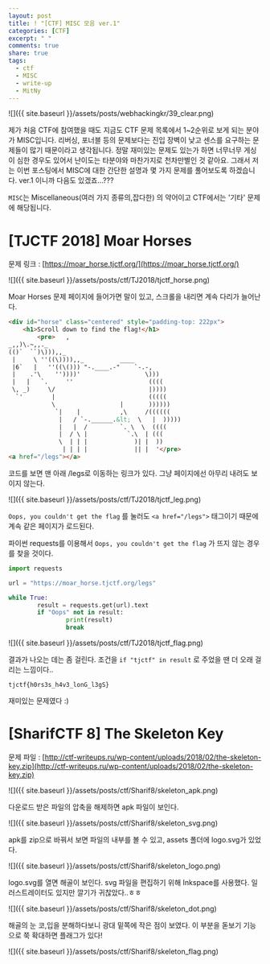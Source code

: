 ```yaml
---
layout: post
title: ! "[CTF] MISC 모음 ver.1"
categories: [CTF]
excerpt: " "
comments: true
share: true
tags:
  - ctf
  - MISC
  - write-up
  - MitNy
---
```


![]({{ site.baseurl }}/assets/posts/webhackingkr/39_clear.png)

제가 처음 CTF에 참여했을 때도 지금도 CTF 문제 목록에서 1~2순위로 보게 되는 분야가 MISC입니다.
리버싱, 포너블 등의 문제보다는 진입 장벽이 낮고 센스를 요구하는 문제들이 많기 때문이라고 생각됩니다.
정말 재미있는 문제도 있는가 하면 너무너무 게싱이 심한 경우도 있어서 난이도는 타분야와 마찬가지로 천차만별인 것 같아요.
그래서 저는 이번 포스팅에서 MISC에 대한 간단한 설명과 몇 가지 문제를 풀어보도록 하겠습니다.
ver.1 이니까 다음도 있겠죠...???

`MISC`는 Miscellaneous(여러 가지 종류의,잡다한) 의 약어이고 CTF에서는 '기타' 문제에 해당됩니다.


# [TJCTF 2018] Moar Horses
 문제 링크 : [https://moar_horse.tjctf.org/](https://moar_horse.tjctf.org/)

![]({{ site.baseurl }}/assets/posts/ctf/TJ2018/tjctf_horse.png)

Moar Horses 문제 페이지에 들어가면 말이 있고, 스크롤을 내리면 계속 다리가 늘어난다.

```html
<div id="horse" class="centered" style="padding-top: 222px">
    <h1>Scroll down to find the flag!</h1>
        <pre>   ,
_,,)\.~,,._
(()`  ``)\))),,_
 |     \ ''((\)))),,_          ____
 |6`   |   ''((\())) "-.____.-"    `-.-,
 |    .'\    ''))))'                  \)))
 |   |   `.     ''                     ((((
 \, _)     \/                          |))))
  `'        |                          (((((
            \                  |       ))))))
             `|    |           ,\     /((((((
              |   / `-.______.&lt;  \   |  )))))
              |   |  /         `. \  \  ((((
              |  / \ |           `.\  | (((
              \  | | |             )| |  ))
               | | | |             || |  '</pre>
<a href="/legs"></a>
```

코드를 보면 맨 아래 /legs로 이동하는 링크가 있다. 그냥 페이지에선 아무리 내려도 보이지 않는다.

![]({{ site.baseurl }}/assets/posts/ctf/TJ2018/tjctf_leg.png)

`Oops, you couldn't get the flag` 를 눌러도 `<a href="/legs">` 태그이기 때문에 계속 같은 페이지가 로드된다.

파이썬 requests를 이용해서 `Oops, you couldn't get the flag` 가 뜨지 않는 경우를 찾을 것이다.

```py
import requests

url = "https://moar_horse.tjctf.org/legs"

while True:
        result = requests.get(url).text
        if "Oops" not in result:
                print(result)
                break
```

![]({{ site.baseurl }}/assets/posts/ctf/TJ2018/tjctf_flag.png)

결과가 나오는 데는 좀 걸린다. 조건을 `if "tjctf" in result` 로 주었을 땐 더 오래 걸리는 느낌이다..

`tjctf{h0rs3s_h4v3_lonG_l3gS}`

재미있는 문제였다 :)


# [SharifCTF 8] The Skeleton Key

문제 파일 : [http://ctf-writeups.ru/wp-content/uploads/2018/02/the-skeleton-key.zip](http://ctf-writeups.ru/wp-content/uploads/2018/02/the-skeleton-key.zip)

![]({{ site.baseurl }}/assets/posts/ctf/Sharif8/skeleton_apk.png)

다운로드 받은 파일의 압축을 해제하면 apk 파일이 보인다. 

![]({{ site.baseurl }}/assets/posts/ctf/Sharif8/skeleton_svg.png)

apk를 zip으로 바꿔서 보면 파일의 내부를 볼 수 있고, assets 폴더에 logo.svg가 있었다.

![]({{ site.baseurl }}/assets/posts/ctf/Sharif8/skeleton_logo.png)

logo.svg를 열면 해골이 보인다. 
svg 파일을 편집하기 위해 Inkspace를 사용했다. 일러스트레이터도 있지만 깔기가 귀찮았다..ㅎㅎ

![]({{ site.baseurl }}/assets/posts/ctf/Sharif8/skeleton_dot.png)

해골의 눈 코,입을 분해하다보니 광대 밑쪽에 작은 점이 보였다.
이 부분을 돋보기 기능으로 쭉 확대하면 플래그가 있다!

![]({{ site.baseurl }}/assets/posts/ctf/Sharif8/skeleton_flag.png)


